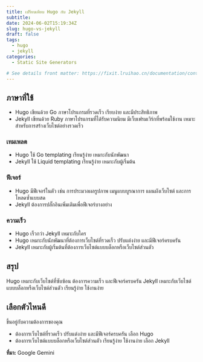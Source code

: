 ```yaml
---
title: เปรียบเทียบ Hugo กับ Jekyll
subtitle:
date: 2024-06-02T15:19:34Z
slug: hugo-vs-jekyll
draft: false
tags:
  - hugo
  - jekyll
categories:
  - Static Site Generators

# See details front matter: https://fixit.lruihao.cn/documentation/content-management/introduction/#front-matter
---
```


<!-- # เปรียบเทียบ Hugo กับ Jekyll -->
## ภาษาที่ใช้
 * Hugo เขียนด้วย Go ภาษาโปรแกรมที่รวดเร็ว เรียบง่าย และมีประสิทธิภาพ
 * Jekyll เขียนด้วย Ruby ภาษาโปรแกรมที่ได้รับความนิยม มีเว็บเฟรมเวิร์กที่พร้อมใช้งาน  เหมาะสำหรับการสร้างเว็บไซต์อย่างรวดเร็ว

<!--more-->

### เทมเพลต
 * Hugo ใช้ Go templating เรียนรู้ง่าย เหมาะกับนักพัฒนา
 * Jekyll ใช้ Liquid templating เรียนรู้ง่าย เหมาะกับผู้เริ่มต้น
### ฟีเจอร์
 * Hugo มีฟีเจอร์ในตัว เช่น การประมวลผลรูปภาพ เมนูแบบบูรณาการ แผนผังเว็บไซต์ และการโหลดซ้ำแบบสด
 * Jekyll ต้องการปลั๊กอินเพิ่มเติมเพื่อฟีเจอร์บางอย่าง
### ความเร็ว
 * Hugo เร็วกว่า Jekyll
เหมาะกับใคร
 * Hugo เหมาะกับนักพัฒนาที่ต้องการเว็บไซต์ที่รวดเร็ว ปรับแต่งง่าย และมีฟีเจอร์ครบครัน
 * Jekyll เหมาะกับผู้เริ่มต้นที่ต้องการเว็บไซต์แบบบล็อกหรือเว็บไซต์ส่วนตัว
## สรุป
Hugo เหมาะกับเว็บไซต์ที่ซับซ้อน ต้องการความเร็ว และฟีเจอร์ครบครัน
Jekyll เหมาะกับเว็บไซต์แบบบล็อกหรือเว็บไซต์ส่วนตัว เรียนรู้ง่าย ใช้งานง่าย
## เลือกตัวไหนดี
ขึ้นอยู่กับความต้องการของคุณ
 * ต้องการเว็บไซต์ที่รวดเร็ว ปรับแต่งง่าย และมีฟีเจอร์ครบครัน เลือก Hugo
 * ต้องการเว็บไซต์แบบบล็อกหรือเว็บไซต์ส่วนตัว เรียนรู้ง่าย ใช้งานง่าย เลือก Jekyll

**ที่มา:** Google Gemini
